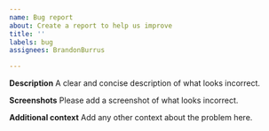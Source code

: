 ```yaml
---
name: Bug report
about: Create a report to help us improve
title: ''
labels: bug
assignees: BrandonBurrus

---
```


**Description**
A clear and concise description of what looks incorrect.

**Screenshots**
Please add a screenshot of what looks incorrect.

**Additional context**
Add any other context about the problem here.
